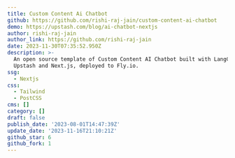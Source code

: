 ```yaml
---
title: Custom Content Ai Chatbot
github: https://github.com/rishi-raj-jain/custom-content-ai-chatbot
demo: https://upstash.com/blog/ai-chatbot-nextjs
author: rishi-raj-jain
author_link: https://github.com/rishi-raj-jain
date: 2023-11-30T07:35:52.950Z
description: >-
  An open source template of Custom Content AI Chatbot built with LangChain,
  Upstash and Next.js, deployed to Fly.io.
ssg:
  - Nextjs
css:
  - Tailwind
  - PostCSS
cms: []
category: []
draft: false
publish_date: '2023-08-01T14:47:39Z'
update_date: '2023-11-16T21:10:21Z'
github_star: 6
github_fork: 1
---
```

